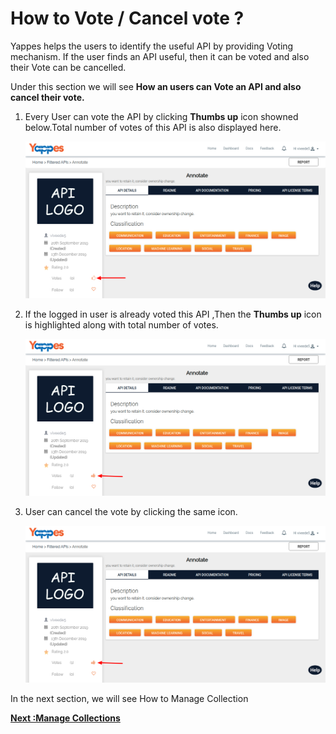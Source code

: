 How to Vote / Cancel vote ?
===========================

Yappes helps the users to identify the useful API by providing Voting
mechanism. If the user finds an API useful, then it can be voted and
also their Vote can be cancelled.

Under this section we will see **How an users can Vote an API and also
cancel their vote.**

1.  Every User can vote the API by clicking **Thumbs up** icon showned
    below.Total number of votes of this API is also displayed here.

    ![](images/social/vote_unvote_vote_click_03.png)

2.  If the logged in user is already voted this API ,Then the **Thumbs
    up** icon is highlighted along with total number of votes.

    ![](images/social/vote_unvote_voted_04.png)

3.  User can cancel the vote by clicking the same icon.

    ![](images/social/vote_unvote_voted_04.png)

In the next section, we will see How to Manage Collection 

[**Next :Manage Collections**](CollectionsAndObjects/manage_collections_and_objects.md)
